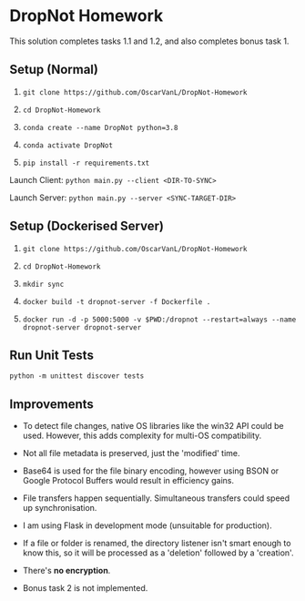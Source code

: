# DropNot Homework

This solution completes tasks 1.1 and 1.2, and also completes bonus task 1.

## Setup (Normal)

1. `git clone https://github.com/OscarVanL/DropNot-Homework`

2. `cd DropNot-Homework`

3. `conda create --name DropNot python=3.8`

4. `conda activate DropNot`

5. `pip install -r requirements.txt`

Launch Client: `python main.py --client <DIR-TO-SYNC>`

Launch Server: `python main.py --server <SYNC-TARGET-DIR>`

## Setup (Dockerised Server)

1. `git clone https://github.com/OscarVanL/DropNot-Homework`

2. `cd DropNot-Homework`

3. `mkdir sync`

4. `docker build -t dropnot-server -f Dockerfile .`

5. `docker run -d -p 5000:5000 -v $PWD:/dropnot --restart=always --name dropnot-server dropnot-server`

## Run Unit Tests

`python -m unittest discover tests`

## Improvements

* To detect file changes, native OS libraries like the win32 API could be used. However, this adds complexity for multi-OS compatibility.

* Not all file metadata is preserved, just the 'modified' time.

* Base64 is used for the file binary encoding, however using BSON or Google Protocol Buffers would result in efficiency gains.

* File transfers happen sequentially. Simultaneous transfers could speed up synchronisation.

* I am using Flask in development mode (unsuitable for production).

* If a file or folder is renamed, the directory listener isn't smart enough to know this, so it will be processed as a 'deletion' followed by a 'creation'.

* There's **no encryption**.

* Bonus task 2 is not implemented. 